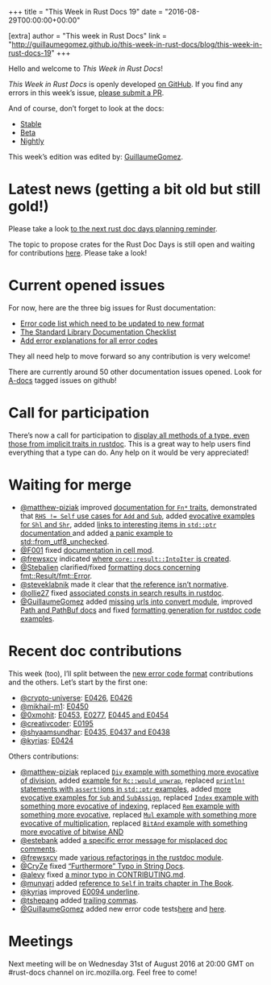 +++
title = "This Week in Rust Docs 19"
date = "2016-08-29T00:00:00+00:00"

[extra]
author = "This week in Rust Docs"
link = "http://guillaumegomez.github.io/this-week-in-rust-docs/blog/this-week-in-rust-docs-19"
+++
<p>Hello and welcome to <em>This Week in Rust Docs</em>!</p>

<p><em>This Week in Rust Docs</em> is openly developed <a href="https://github.com/GuillaumeGomez/this-week-in-rust-docs">on GitHub</a>.
If you find any errors in this week’s issue, <a href="https://github.com/GuillaumeGomez/this-week-in-rust-docs/pulls">please submit a PR</a>.</p>

<p>And of course, don’t forget to look at the docs:</p>

<ul>
  <li><a href="https://doc.rust-lang.org/">Stable</a></li>
  <li><a href="http://doc.rust-lang.org/beta/">Beta</a></li>
  <li><a href="http://doc.rust-lang.org/nightly/">Nightly</a></li>
</ul>

<p>This week’s edition was edited by: <a href="https://github.com/GuillaumeGomez">GuillaumeGomez</a>.</p>

<h1 id="latest-news-getting-a-bit-old-but-still-gold">Latest news (getting a bit old but still gold!)</h1>

<p>Please take a look <a href="https://users.rust-lang.org/t/reminder-planning-the-next-rust-doc-days/6901">to the next rust doc days planning reminder</a>.</p>

<p>The topic to propose crates for the Rust Doc Days is still open and waiting for contributions <a href="https://users.rust-lang.org/t/call-for-proposals-for-next-rust-doc-days-crates/6685">here</a>. Please take a look!</p>

<h1 id="current-opened-issues">Current opened issues</h1>

<p>For now, here are the three big issues for Rust documentation:</p>

<ul>
  <li><a href="https://github.com/rust-lang/rust/issues/35233">Error code list which need to be updated to new format</a></li>
  <li><a href="https://github.com/rust-lang/rust/issues/29329">The Standard Library Documentation Checklist</a></li>
  <li><a href="https://github.com/rust-lang/rust/issues/32777">Add error explanations for all error codes</a></li>
</ul>

<p>They all need help to move forward so any contribution is very welcome!</p>

<p>There are currently around 50 other documentation issues opened. Look for <a href="https://github.com/rust-lang/rust/issues?q=is%3Aopen+is%3Aissue+label%3AA-docs">A-docs</a> tagged issues on github!</p>

<h1 id="call-for-participation">Call for participation</h1>

<p>There’s now a call for participation to <a href="https://github.com/rust-lang/rust/issues/33772">display all methods of a type, even those from implicit traits in rustdoc</a>. This is a great way to help users find everything that a type can do. Any help on it would be very appreciated!</p>

<h1 id="waiting-for-merge">Waiting for merge</h1>

<ul>
  <li><a href="https://github.com/matthew-piziak">@matthew-piziak</a> improved <a href="https://github.com/rust-lang/rust/pull/35810">documentation for <code class="highlighter-rouge">Fn*</code> traits</a>, demonstrated that <a href="https://github.com/rust-lang/rust/pull/35793"><code class="highlighter-rouge">RHS != Self</code> use cases for <code class="highlighter-rouge">Add</code> and <code class="highlighter-rouge">Sub</code></a>, added <a href="https://github.com/rust-lang/rust/pull/35863">evocative examples for <code class="highlighter-rouge">Shl</code> and <code class="highlighter-rouge">Shr</code></a>, added <a href="https://github.com/rust-lang/rust/pull/35880">links to interesting items in <code class="highlighter-rouge">std::ptr</code> documentation </a> and added <a href="https://github.com/rust-lang/rust/pull/35890">a panic example to std::from_utf8_unchecked</a>.</li>
  <li><a href="https://github.com/F001">@F001</a> fixed <a href="https://github.com/rust-lang/rust/pull/35895">documentation in cell mod</a>.</li>
  <li><a href="https://github.com/frewsxcv">@frewsxcv</a> indicated <a href="https://github.com/rust-lang/rust/pull/35845">where <code class="highlighter-rouge">core::result::IntoIter</code> is created</a>.</li>
  <li><a href="https://github.com/Stebalien">@Stebalien</a> clarified/fixed <a href="https://github.com/rust-lang/rust/pull/35862">formatting docs concerning fmt::Result/fmt::Error</a>.</li>
  <li><a href="https://github.com/steveklabnik">@steveklabnik</a> made it clear that <a href="https://github.com/rust-lang/rust/pull/35102">the reference isn’t normative</a>.</li>
  <li><a href="https://github.com/ollie27">@ollie27</a> fixed <a href="https://github.com/rust-lang/rust/pull/36078">associated consts in search results in rustdoc</a>.</li>
  <li><a href="https://github.com/GuillaumeGomez">@GuillaumeGomez</a> added <a href="https://github.com/rust-lang/rust/pull/36083">missing urls into convert module</a>, improved <a href="https://github.com/rust-lang/rust/pull/35786">Path and PathBuf docs</a> and fixed <a href="https://github.com/rust-lang/rust/pull/35012">formatting generation for rustdoc code examples</a>.</li>
</ul>

<h1 id="recent-doc-contributions">Recent doc contributions</h1>

<p>This week (too), I’ll split between the <a href="https://github.com/rust-lang/rust/issues/35233">new error code format</a> contributions and the others. Let’s start by the first one:</p>

<ul>
  <li><a href="https://github.com/crypto-universe">@crypto-universe</a>: <a href="https://github.com/rust-lang/rust/pull/35835">E0426</a>, <a href="https://github.com/rust-lang/rust/pull/35835">E0426</a></li>
  <li><a href="https://github.com/mikhail-m1">@mikhail-m1</a>: <a href="https://github.com/rust-lang/rust/pull/36044">E0450</a></li>
  <li><a href="https://github.com/0xmohit">@0xmohit</a>: <a href="https://github.com/rust-lang/rust/pull/35989">E0453</a>, <a href="https://github.com/rust-lang/rust/pull/35985">E0277</a>, <a href="https://github.com/rust-lang/rust/pull/35961">E0445 and E0454</a></li>
  <li><a href="https://github.com/creativcoder">@creativcoder</a>: <a href="https://github.com/rust-lang/rust/pull/35939">E0195</a></li>
  <li><a href="https://github.com/shyaamsundhar">@shyaamsundhar</a>: <a href="https://github.com/rust-lang/rust/pull/35858">E0435, E0437 and E0438</a></li>
  <li><a href="https://github.com/kyrias">@kyrias</a>: <a href="https://github.com/rust-lang/rust/pull/35841">E0424</a></li>
</ul>

<p>Others contributions:</p>

<ul>
  <li><a href="https://github.com/matthew-piziak">@matthew-piziak</a> replaced <a href="https://github.com/rust-lang/rust/pull/35936"><code class="highlighter-rouge">Div</code> example with something more evocative of division</a>, added <a href="https://github.com/rust-lang/rust/pull/35881">example for <code class="highlighter-rouge">Rc::would_unwrap</code></a>, replaced <a href="https://github.com/rust-lang/rust/pull/35878"><code class="highlighter-rouge">println!</code> statements with <code class="highlighter-rouge">assert!</code>ions in <code class="highlighter-rouge">std::ptr</code> examples</a>, added <a href="https://github.com/rust-lang/rust/pull/35876">more evocative examples for <code class="highlighter-rouge">Sub</code> and <code class="highlighter-rouge">SubAssign</code></a>, replaced <a href="https://github.com/rust-lang/rust/pull/35864"><code class="highlighter-rouge">Index</code> example with something more evocative of indexing</a>, replaced <a href="https://github.com/rust-lang/rust/pull/35861"><code class="highlighter-rouge">Rem</code> example with something more evocative</a>, replaced <a href="https://github.com/rust-lang/rust/pull/35860"><code class="highlighter-rouge">Mul</code> example with something more evocative of multiplication</a>, replaced <a href="https://github.com/rust-lang/rust/pull/35809"><code class="highlighter-rouge">BitAnd</code> example with something more evocative of bitwise AND</a></li>
  <li><a href="https://github.com/estebank">@estebank</a> added <a href="https://github.com/rust-lang/rust/pull/33922">a specific error message for misplaced doc comments</a>.</li>
  <li><a href="https://github.com/frewsxcv">@frewsxcv</a> made <a href="https://github.com/rust-lang/rust/pull/35867">various refactorings in the rustdoc module</a>.</li>
  <li><a href="https://github.com/CryZe">@CryZe</a> fixed <a href="https://github.com/rust-lang/rust/pull/35879">“Furthermore” Typo in String Docs</a>.</li>
  <li><a href="https://github.com/alevy">@alevy</a> fixed <a href="https://github.com/rust-lang/rust/pull/35889">a minor typo in CONTRIBUTING.md</a>.</li>
  <li><a href="https://github.com/munyari">@munyari</a> added <a href="https://github.com/rust-lang/rust/pull/35891">reference to <code class="highlighter-rouge">Self</code> in traits chapter in The Book</a>.</li>
  <li><a href="https://github.com/kyrias">@kyrias</a> improved <a href="https://github.com/rust-lang/rust/pull/35980">E0094 underline</a>.</li>
  <li><a href="https://github.com/tshepang">@tshepang</a> added <a href="https://github.com/rust-lang/rust/pull/35948">trailing commas</a>.</li>
  <li><a href="https://github.com/GuillaumeGomez">@GuillaumeGomez</a> added new error code tests<a href="https://github.com/rust-lang/rust/pull/36003">here</a> and <a href="https://github.com/rust-lang/rust/pull/35920">here</a>.</li>
</ul>

<h1 id="meetings">Meetings</h1>

<p>Next meeting will be on Wednesday 31st of August 2016 at 20:00 GMT on #rust-docs channel on irc.mozilla.org. Feel free to come!</p>
